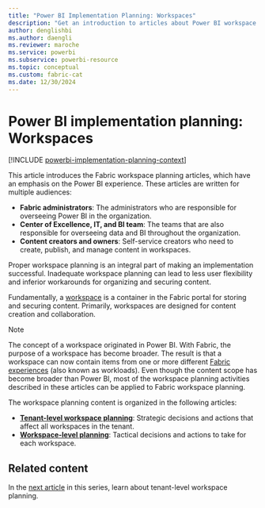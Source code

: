 ```yaml
---
title: "Power BI Implementation Planning: Workspaces"
description: "Get an introduction to articles about Power BI workspace planning."
author: denglishbi
ms.author: daengli
ms.reviewer: maroche
ms.service: powerbi
ms.subservice: powerbi-resource
ms.topic: conceptual
ms.custom: fabric-cat
ms.date: 12/30/2024
---
```


# Power BI implementation planning: Workspaces

[!INCLUDE [powerbi-implementation-planning-context](includes/powerbi-implementation-planning-context.md)]

This article introduces the Fabric workspace planning articles, which have an emphasis on the Power BI experience. These articles are written for multiple audiences:

- **Fabric administrators**: The administrators who are responsible for overseeing Power BI in the organization.
- **Center of Excellence, IT, and BI team**: The teams that are also responsible for overseeing data and BI throughout the organization.
- **Content creators and owners**: Self-service creators who need to create, publish, and manage content in workspaces.

Proper workspace planning is an integral part of making an implementation successful. Inadequate workspace planning can lead to less user flexibility and inferior workarounds for organizing and securing content.

Fundamentally, a [workspace](/fabric/get-started/workspaces) is a container in the Fabric portal for storing and securing content. Primarily, workspaces are designed for content creation and collaboration.

> [!NOTE]
> The concept of a workspace originated in Power BI. With Fabric, the purpose of a workspace has become broader. The result is that a workspace can now contain items from one or more different [Fabric experiences](/fabric/get-started/fabric-terminology) (also known as workloads). Even though the content scope has become broader than Power BI, most of the workspace planning activities described in these articles can be applied to Fabric workspace planning.

The workspace planning content is organized in the following articles:

- **[Tenant-level workspace planning](powerbi-implementation-planning-workspaces-tenant-level-planning.md)**: Strategic decisions and actions that affect all workspaces in the tenant.
- **[Workspace-level planning](powerbi-implementation-planning-workspaces-workspace-level-planning.md)**: Tactical decisions and actions to take for each workspace.

## Related content

In the [next article](powerbi-implementation-planning-workspaces-tenant-level-planning.md) in this series, learn about tenant-level workspace planning.
